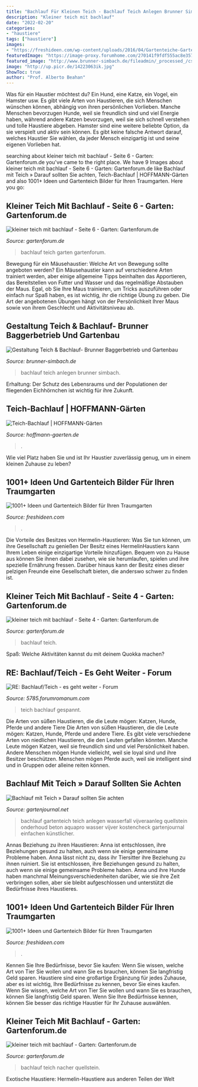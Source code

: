 ```yaml
---
title: "Bachlauf Für Kleinen Teich - Bachlauf Teich Anlegen Brunner Simbach"
description: "Kleiner teich mit bachlauf"
date: "2022-02-20"
categories:
- "haustiere"
tags: ["haustiere"]
images:
- "https://freshideen.com/wp-content/uploads/2016/04/Gartenteiche-Gartengestaltung-Ideen-Wasserpflanzen-und-Steinfiguren.jpg"
featuredImage: "https://image-proxy.forumhome.com/270141f9fdf555ac8e357332ed49bf737d458e8b?url=http:%2F%2Fup.picr.de%2F22330614gm.jpg"
featured_image: "http://www.brunner-simbach.de/fileadmin/_processed_/csm_Slide1_66b1bf2f6e.jpg"
image: "http://up.picr.de/14223063ik.jpg"
ShowToc: true
author: "Prof. Alberto Beahan"
---
```



Was für ein Haustier möchtest du? Ein Hund, eine Katze, ein Vogel, ein Hamster usw.
Es gibt viele Arten von Haustieren, die sich Menschen wünschen können, abhängig von ihren persönlichen Vorlieben. Manche Menschen bevorzugen Hunde, weil sie freundlich sind und viel Energie haben, während andere Katzen bevorzugen, weil sie sich schnell verstehen und tolle Haustiere abgeben. Hamster sind eine weitere beliebte Option, da sie verspielt und aktiv sein können. Es gibt keine falsche Antwort darauf, welches Haustier Sie wählen, da jeder Mensch einzigartig ist und seine eigenen Vorlieben hat.

	

		
searching about kleiner teich mit bachlauf - Seite 6 - Garten: Gartenforum.de you've came to the right place. We have 9 Images about kleiner teich mit bachlauf - Seite 6 - Garten: Gartenforum.de like Bachlauf mit Teich » Darauf sollten Sie achten, Teich-Bachlauf | HOFFMANN-Gärten and also 1001+ Ideen und Gartenteich Bilder für Ihren Traumgarten. Here you go:
		
    
## Kleiner Teich Mit Bachlauf - Seite 6 - Garten: Gartenforum.de

<img loading=lazy src="http://up.picr.de/22277522xa.jpg" onerror="this.onerror=null;this.src='https://tse3.mm.bing.net/th?id=OIP.FyHyDCB0c80HpGfqsD9wWgHaNK&amp;pid=15.1';" alt="kleiner teich mit bachlauf - Seite 6 - Garten: Gartenforum.de">

_Source: gartenforum.de_

>bachlauf teich garten gartenforum. 

	

Bewegung für ein Mäusehaustier: Welche Art von Bewegung sollte angeboten werden?
Ein Mäusehaustier kann auf verschiedene Arten trainiert werden, aber einige allgemeine Tipps beinhalten das Apportieren, das Bereitstellen von Futter und Wasser und das regelmäßige Abstauben der Maus. Egal, ob Sie Ihre Maus trainieren, um Tricks auszuführen oder einfach nur Spaß haben, es ist wichtig, ihr die richtige Übung zu geben. Die Art der angebotenen Übungen hängt von der Persönlichkeit Ihrer Maus sowie von ihrem Geschlecht und Aktivitätsniveau ab.

    
## Gestaltung Teich &amp; Bachlauf- Brunner Baggerbetrieb Und Gartenbau

<img loading=lazy src="http://www.brunner-simbach.de/fileadmin/_processed_/csm_Slide1_66b1bf2f6e.jpg" onerror="this.onerror=null;this.src='https://tse3.mm.bing.net/th?id=OIP.yIIAY1pKIuvQhkDEdPj2uwHaE6&amp;pid=15.1';" alt="Gestaltung Teich &amp; Bachlauf- Brunner Baggerbetrieb und Gartenbau">

_Source: brunner-simbach.de_

>bachlauf teich anlegen brunner simbach. 

	

Erhaltung: Der Schutz des Lebensraums und der Populationen der fliegenden Eichhörnchen ist wichtig für ihre Zukunft.

    
## Teich-Bachlauf | HOFFMANN-Gärten

<img loading=lazy src="https://www.hoffmann-gaerten.de/wp-content/uploads/2016/11/Teich-Bachlauf.jpg" onerror="this.onerror=null;this.src='https://tse4.mm.bing.net/th?id=OIP.wlgAUO_DVy8HXqXMzF3l7QHaE7&amp;pid=15.1';" alt="Teich-Bachlauf | HOFFMANN-Gärten">

_Source: hoffmann-gaerten.de_

>. 

	

Wie viel Platz haben Sie und ist Ihr Haustier zuverlässig genug, um in einem kleinen Zuhause zu leben?

    
## 1001+ Ideen Und Gartenteich Bilder Für Ihren Traumgarten

<img loading=lazy src="https://freshideen.com/wp-content/uploads/2016/04/Gartenteiche-Gartengestaltung-Ideen-Wasserpflanzen-und-Steinfiguren.jpg" onerror="this.onerror=null;this.src='https://tse2.mm.bing.net/th?id=OIP.ngWugtYsI6iKwP0m1VUB1gHaLH&amp;pid=15.1';" alt="1001+ Ideen und Gartenteich Bilder für Ihren Traumgarten">

_Source: freshideen.com_

>. 

	

Die Vorteile des Besitzes von Hermelin-Haustieren: Was Sie tun können, um ihre Gesellschaft zu genießen
Der Besitz eines HermelinHaustiers kann Ihrem Leben einige einzigartige Vorteile hinzufügen. Bequem von zu Hause aus können Sie ihnen dabei zusehen, wie sie herumlaufen, spielen und ihre spezielle Ernährung fressen. Darüber hinaus kann der Besitz eines dieser pelzigen Freunde eine Gesellschaft bieten, die anderswo schwer zu finden ist.

    
## Kleiner Teich Mit Bachlauf - Seite 4 - Garten: Gartenforum.de

<img loading=lazy src="https://image-proxy.forumhome.com/270141f9fdf555ac8e357332ed49bf737d458e8b?url=http:%2F%2Fup.picr.de%2F22330614gm.jpg" onerror="this.onerror=null;this.src='https://tse1.mm.bing.net/th?id=OIP.wW-qhpOY6vFsyehjgcY0mAHaEK&amp;pid=15.1';" alt="kleiner teich mit bachlauf - Seite 4 - Garten: Gartenforum.de">

_Source: gartenforum.de_

>bachlauf teich. 

	

Spaß: Welche Aktivitäten kannst du mit deinem Quokka machen?

    
## RE: Bachlauf/Teich - Es Geht Weiter - Forum

<img loading=lazy src="http://up.picr.de/14223063ik.jpg" onerror="this.onerror=null;this.src='https://tse3.mm.bing.net/th?id=OIP.dxsY5q_4Ri6njzQW0yjOpQHaE8&amp;pid=15.1';" alt="RE: Bachlauf/Teich - es geht weiter - Forum">

_Source: 5785.forumromanum.com_

>teich bachlauf gespannt. 

	

Die Arten von süßen Haustieren, die die Leute mögen: Katzen, Hunde, Pferde und andere Tiere
Die Arten von süßen Haustieren, die die Leute mögen: Katzen, Hunde, Pferde und andere Tiere. Es gibt viele verschiedene Arten von niedlichen Haustieren, die den Leuten gefallen könnten. Manche Leute mögen Katzen, weil sie freundlich sind und viel Persönlichkeit haben. Andere Menschen mögen Hunde vielleicht, weil sie loyal sind und ihre Besitzer beschützen. Menschen mögen Pferde auch, weil sie intelligent sind und in Gruppen oder alleine reiten können.

    
## Bachlauf Mit Teich » Darauf Sollten Sie Achten

<img loading=lazy src="https://img.gartenjournal.net/wp-content/uploads/bachlauf-teich-1020x680.jpg" onerror="this.onerror=null;this.src='https://tse1.mm.bing.net/th?id=OIP.f7bVWH5x9_0TRL5w8KHKMwHaE8&amp;pid=15.1';" alt="Bachlauf mit Teich » Darauf sollten Sie achten">

_Source: gartenjournal.net_

>bachlauf gartenteich teich anlegen wasserfall vijveraanleg quellstein onderhoud beton aquapro wasser vijver kostencheck gartenjournal einfachen künstlicher. 

	

Annas Beziehung zu ihren Haustieren: Anna ist entschlossen, ihre Beziehungen gesund zu halten, auch wenn sie einige gemeinsame Probleme haben.
Anna lässt nicht zu, dass ihr Tiersitter ihre Beziehung zu ihnen ruiniert. Sie ist entschlossen, ihre Beziehungen gesund zu halten, auch wenn sie einige gemeinsame Probleme haben. Anna und ihre Hunde haben manchmal Meinungsverschiedenheiten darüber, wie sie ihre Zeit verbringen sollen, aber sie bleibt aufgeschlossen und unterstützt die Bedürfnisse ihres Haustieres.

    
## 1001+ Ideen Und Gartenteich Bilder Für Ihren Traumgarten

<img loading=lazy src="https://freshideen.com/wp-content/uploads/2016/04/Gartenteich-Bilder-kreative-Gartenideen-Gartenteiche-rund.jpg" onerror="this.onerror=null;this.src='https://tse1.mm.bing.net/th?id=OIP.IRxxq2nPOHdqtpip6JDPFQHaLF&amp;pid=15.1';" alt="1001+ Ideen und Gartenteich Bilder für Ihren Traumgarten">

_Source: freshideen.com_

>. 

	

Kennen Sie Ihre Bedürfnisse, bevor Sie kaufen: Wenn Sie wissen, welche Art von Tier Sie wollen und wann Sie es brauchen, können Sie langfristig Geld sparen.
Haustiere sind eine großartige Ergänzung für jedes Zuhause, aber es ist wichtig, Ihre Bedürfnisse zu kennen, bevor Sie eines kaufen. Wenn Sie wissen, welche Art von Tier Sie wollen und wann Sie es brauchen, können Sie langfristig Geld sparen. Wenn Sie Ihre Bedürfnisse kennen, können Sie besser das richtige Haustier für Ihr Zuhause auswählen.

    
## Kleiner Teich Mit Bachlauf - Garten: Gartenforum.de

<img loading=lazy src="https://image-proxy.forumhome.com/7e86be598583d75ee50e0dda8b992309e01d7faa?url=http:%2F%2Fup.picr.de%2F22040762di.jpg" onerror="this.onerror=null;this.src='https://tse3.mm.bing.net/th?id=OIP.oqjC69k49m6oKJ8uTa99yQAAAA&amp;pid=15.1';" alt="kleiner teich mit bachlauf - Garten: Gartenforum.de">

_Source: gartenforum.de_

>bachlauf teich nacher quellstein. 

	

Exotische Haustiere: Hermelin-Haustiere aus anderen Teilen der Welt

